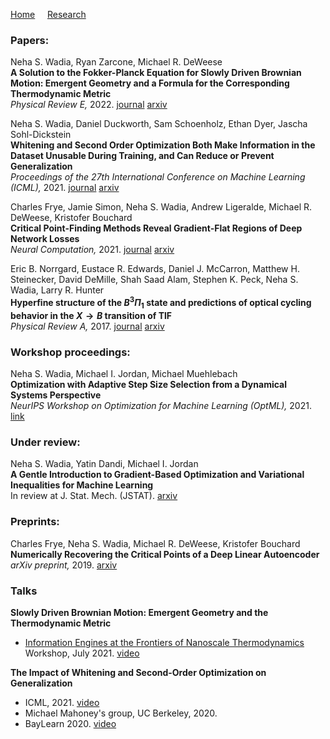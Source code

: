 [Home](/index.md) &nbsp; &nbsp; [Research](/research.md)

### Papers:

Neha S. Wadia, Ryan Zarcone, Michael R. DeWeese\
**A Solution to the Fokker-Planck Equation for Slowly Driven Brownian Motion: Emergent Geometry and a Formula for the Corresponding Thermodynamic Metric**\
*Physical Review E,* 2022. [journal](https://journals.aps.org/pre/abstract/10.1103/PhysRevE.105.034130)   [arxiv](https://arxiv.org/abs/2008.00122)

Neha S. Wadia, Daniel Duckworth, Sam Schoenholz, Ethan Dyer, Jascha Sohl-Dickstein\
**Whitening and Second Order Optimization Both Make Information in the Dataset Unusable During Training, and Can Reduce or Prevent Generalization**\
*Proceedings of the 27th International Conference on Machine Learning (ICML),* 2021. [journal](https://proceedings.mlr.press/v139/wadia21a.html)   [arxiv](https://arxiv.org/abs/2008.07545)

Charles Frye, Jamie Simon, Neha S. Wadia, Andrew Ligeralde, Michael R. DeWeese, Kristofer Bouchard\
**Critical Point-Finding Methods Reveal Gradient-Flat Regions of Deep Network Losses**\
*Neural Computation,* 2021. [journal](https://direct.mit.edu/neco/article/33/6/1469/100574)   [arxiv](https://arxiv.org/abs/2003.10397)

Eric B. Norrgard, Eustace R. Edwards, Daniel J. McCarron, Matthew H. Steinecker, David DeMille, Shah Saad Alam, Stephen K. Peck, Neha S. Wadia, Larry R. Hunter\
**Hyperfine structure of the $B^3\Pi_1$ state and predictions of optical cycling behavior in the $X\rightarrow B$ transition of TlF**\
*Physical Review A,* 2017. [journal](https://journals.aps.org/pra/abstract/10.1103/PhysRevA.95.062506)   [arxiv](https://arxiv.org/abs/1702.02548)


### Workshop proceedings:

Neha S. Wadia, Michael I. Jordan, Michael Muehlebach\
**Optimization with Adaptive Step Size Selection from a Dynamical Systems Perspective**\
*NeurIPS Workshop on Optimization for Machine Learning (OptML),* 2021. [link](https://opt-ml.org/papers/2021/paper28.pdf)


### Under review:

Neha S. Wadia, Yatin Dandi, Michael I. Jordan\
**A Gentle Introduction to Gradient-Based Optimization and Variational Inequalities for Machine Learning**\
In review at J. Stat. Mech. (JSTAT). [arxiv](https://arxiv.org/abs/2309.04877)


### Preprints:
Charles Frye, Neha S. Wadia, Michael R. DeWeese, Kristofer Bouchard\
**Numerically Recovering the Critical Points of a Deep Linear Autoencoder**\
*arXiv preprint,* 2019. [arxiv](https://arxiv.org/abs/1901.10603)


### Talks
**Slowly Driven Brownian Motion: Emergent Geometry and the Thermodynamic Metric**
- [Information Engines at the Frontiers of Nanoscale Thermodynamics](https://www.telluridescience.org/meetings/workshop-details?wid=918) Workshop, July 2021. [video](https://vimeo.com/580441102)

**The Impact of Whitening and Second-Order Optimization on Generalization**
- ICML, 2021. [video](https://slideslive.com/38958841/whitening-and-second-order-optimization-both-make-information-in-the-dataset-unusable-during-training-and-can-reduce-or-prevent-generalization?ref=speaker-82809-latest)
- Michael Mahoney's group, UC Berkeley, 2020.
- BayLearn 2020. [video](https://www.youtube.com/watch?v=GgZ5BEC26Ng)
